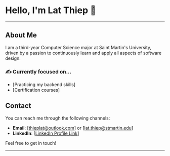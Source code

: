 # Hello, I'm Lat Thiep 👋

---

## About Me

I am a third-year Computer Science major at Saint Martin's University, driven by a passion to continuously learn and apply all aspects of software design.

### ✍️ Currently focused on...

- [Practicing my backend skills]
- [Certification courses]

## Contact

You can reach me through the following channels:

- **Email**: [thieplat@outlook.com] or [lat.thiep@stmartin.edu]
- **LinkedIn**: [[LinkedIn Profile Link](https://www.linkedin.com/in/lat-thiep-58b1b1285/)]

Feel free to get in touch!
****
<!---
lthiep/lthiep is a ✨ special ✨ repository because its `README.md` (this file) appears on your GitHub profile.
You can click the Preview link to take a look at your changes.
--->
